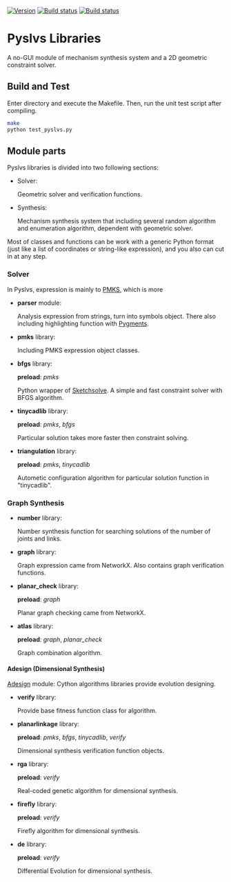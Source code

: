 [![Version](https://img.shields.io/badge/version-19.01.0-yellow.svg)](https://github.com/KmolYuan/pyslvs/releases/latest)
[![Build status](https://ci.appveyor.com/api/projects/status/6l1bh1197ncahd0q?svg=true)](https://ci.appveyor.com/project/KmolYuan/pyslvs)
[![Build status](https://img.shields.io/travis/KmolYuan/pyslvs.svg?logo=travis)](https://travis-ci.org/KmolYuan/pyslvs)

# Pyslvs Libraries

A no-GUI module of mechanism synthesis system and a 2D geometric constraint solver.

## Build and Test

Enter directory and execute the Makefile. Then, run the unit test script after compiling.

```bash
make
python test_pyslvs.py
```

## Module parts

Pyslvs libraries is divided into two following sections:

+ Solver:

    Geometric solver and verification functions.

+ Synthesis:

    Mechanism synthesis system that including several random algorithm and enumeration algorithm, dependent with geometric solver.

Most of classes and functions can be work with a generic Python format (just like a list of coordinates or string-like expression), and you also can cut in at any step.

### Solver

In Pyslvs, expression is mainly to [PMKS](http://designengrlab.github.io/PMKS/), which is more 

+ **parser** module:

    Analysis expression from strings, turn into symbols object. There also including highlighting function with [Pygments](http://pygments.org/).

+ **pmks** library:

    Including PMKS expression object classes.

+ **bfgs** library:

    **preload**: *pmks*

    Python wrapper of [Sketchsolve](https://code.google.com/archive/p/sketchsolve/). A simple and fast constraint solver with BFGS algorithm.

+ **tinycadlib** library:

    **preload**: *pmks*, *bfgs*

    Particular solution takes more faster then constraint solving.

+ **triangulation** library:

    **preload**: *pmks*, *tinycadlib*

    Autometic configuration algorithm for particular solution function in "tinycadlib".

### Graph Synthesis

+ **number** library:

    Number synthesis function for searching solutions of the number of joints and links.

+ **graph** library:

    Graph expression came from NetworkX. Also contains graph verification functions. 

+ **planar_check** library:

    **preload**: *graph*

    Planar graph checking came from NetworkX.

+ **atlas** library:

    **preload**: *graph*, *planar_check*

    Graph combination algorithm.

#### Adesign (Dimensional Synthesis)

[Adesign](https://github.com/KmolYuan/Adesign) module: Cython algorithms libraries provide evolution designing.

+ **verify** library:

    Provide base fitness function class for algorithm.

+ **planarlinkage** library:

    **preload**: *pmks*, *bfgs*, *tinycadlib*, *verify*

    Dimensional synthesis verification function objects.

+ **rga** library:

    **preload**: *verify*

    Real-coded genetic algorithm for dimensional synthesis.

+ **firefly** library:

    **preload**: *verify*

    Firefly algorithm for dimensional synthesis.

+ **de** library:

    **preload**: *verify*

    Differential Evolution for dimensional synthesis.
